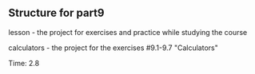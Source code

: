 ## Structure for part9

lesson - the project for exercises and practice while studying the course

calculators - the project for the exercises #9.1-9.7 "Calculators"

Time: 2.8
